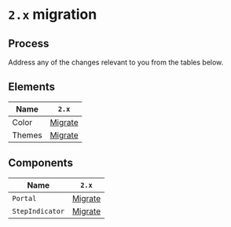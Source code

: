 # `2.x` migration

## Process

Address any of the changes relevant to you from the tables below.

## Elements

| Name   | `2.x`                |
| ------ | -------------------- |
| Color  | [Migrate](color.md)  |
| Themes | [Migrate](themes.md) |

## Components

| Name            | `2.x`                                                             |
| --------------- | ----------------------------------------------------------------- |
| `Portal`        | [Migrate](../../../src/components/Portal/migration/2.x.md)        |
| `StepIndicator` | [Migrate](../../../src/components/StepIndicator/migration/2.x.md) |
